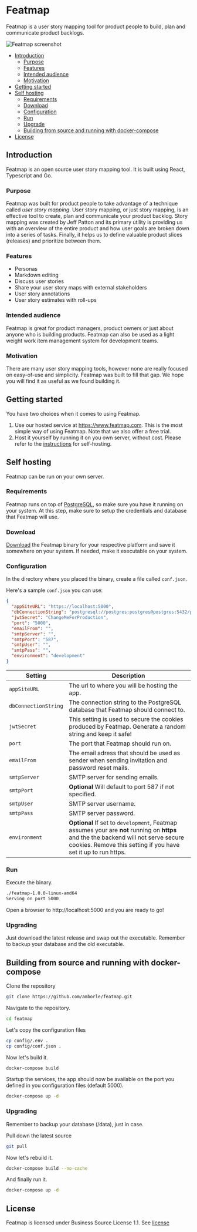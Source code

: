 # Featmap

Featmap is a user story mapping tool for product people to build, plan and communicate product backlogs.

![Featmap screenshot](screenshot.png)

- [Introduction](#introduction)
  - [Purpose](#purpose)
  - [Features](#features)
  - [Intended audience](#intended-audience)
  - [Motivation](#motivation)
- [Getting started](#getting-started) 
- [Self hosting](#self-hosting) 
  - [Requirements](#requirements) 
  - [Download](#download) 
  - [Configuration](#configuration) 
  - [Run](#run) 
  - [Upgrade](#upgrade) 
  - [Building from source and running with docker-compose](#Building-from-source-and-running-with-docker-compose)
- [License](#license) 

## Introduction
 Featmap is an open source user story mapping tool. It is built using React, Typescript and Go. 
 ### Purpose
Featmap was built for product people to take advantage of a technique called *user story mapping*. User story mapping, or just story mapping, is an effective tool to create, plan and communicate your product backlog. Story mapping was created by Jeff Patton and its primary utility is providing us with an overview of the entire product and how user goals are broken down into a series of tasks. Finally, it helps us to define valuable product slices (releases) and prioritize between them.
### Features
* Personas
* Markdown editing
* Discuss user stories
* Share your user story maps with external stakeholders
* User story annotations
* User story estimates with roll-ups

### Intended audience
Featmap is great for product managers, product owners or just about anyone who is building products. Featmap can also be used as a light weight work item management system for development teams.

### Motivation
There are many user story mapping tools, however none are really focused on easy-of-use and simplicity. Featmap was built to fill that gap. We hope you will find it as useful as we found building it.
## Getting started
You have two choices when it comes to using Featmap.
1. Use our hosted service at https://www.featmap.com. This is the most simple way of using Featmap. Note that we also offer a free trial.
2. Host it yourself by running it on you own server, without cost. Please refer to the [instructions](#self-hosting) for self-hosting.
## Self hosting
Featmap can be run on your own server.
### Requirements
Featmap runs on top of [PostgreSQL](https://www.postgresql.org/), so make sure you have it running on your system. At this step, make sure to setup the credentials and database that Featmap will use.
### Download
[Download](https://github.com/amborle/featmap/releases) the Featmap binary for your respective platform and save it somewhere on your system. If needed, make it executable on your system.
### Configuration
In the directory where you placed the binary, create a file called ```conf.json```.

Here's a sample  ```conf.json``` you can use:

```json
{
  "appSiteURL": "https://localhost:5000",
  "dbConnectionString": "postgresql://postgres:postgres@postgres:5432/postgres?sslmode=disable",
  "jwtSecret": "ChangeMeForProduction",
  "port": "5000",
  "emailFrom": "",
  "smtpServer": "",
  "smtpPort": "587",
  "smtpUser": "",
  "smtpPass": "",
  "environment": "development"
}
```
Setting | Description
--- | --- 
`appSiteURL` | The url to where you will be hosting the app.
`dbConnectionString` | The connection string to the PostgreSQL database that Featmap should connect to.
`jwtSecret` | This setting is used to secure the cookies produced by Featmap. Generate a random string and keep it safe! 
`port` | The port that Featmap should run on.
`emailFrom` | The email adress that should be used as sender when sending invitation and password reset mails.
`smtpServer` | SMTP server for sending emails.
`smtpPort` | **Optional** Will default to port 587 if not specified. 
`smtpUser` | SMTP server username.
`smtpPass` | SMTP server password.
`environment` |  **Optional** If set to `development`, Featmap assumes your are **not** running on **https** and the the backend will not serve secure cookies. Remove this setting if you have set it up to run https.
### Run
Execute the binary.

```bash
./featmap-1.0.0-linux-amd64
Serving on port 5000
```
Open a browser to http://localhost:5000 and you are ready to go!
### Upgrading
Just download the latest release and swap out the executable. Remember to backup your database and the old executable.

## Building from source and running with docker-compose

Clone the repository

```bash
git clone https://github.com/amborle/featmap.git
```

Navigate to the repository.

```bash
cd featmap
```

Let's copy the configuration files

```bash
cp config/.env .
cp config/conf.json .
```

Now let's build it.

```bash
docker-compose build
```

Startup the services, the app should now be available on the port you defined in you configuration files (default 5000).
```bash
docker-compose up -d
```

### Upgrading
Remember to backup your database (/data), just in case.

Pull down the latest source
```bash
git pull
```
Now let's rebuild it.
```bash
docker-compose build --no-cache
```
And finally run it.
```bash
docker-compose up -d
```

## License
Featmap is licensed under Business Source License 1.1. See [license](https://github.com/amborle/featmap/blob/master/LICENSE)
